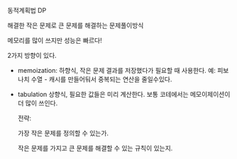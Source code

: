 동적계획법 DP

해결한 작은 문제로 큰 문제를 해결하는 문제풀이방식

메모리를 많이 쓰지만 성능은 빠르다!

2가지 방향이 있다.

- memoization:
  하향식, 작은 문제 결과를 저장했다가 필요할 때 사용한다.
  예: 피보나치 수열 - 캐시를 만들어둬서 중복되는 연산을 줄일수있다.

- tabulation
  상향식, 필요한 값들은 미리 계산한다.
  보통 코테에서는 메모이제이션이 더 많이 쓰인다.

  전략:

  가장 작은 문제를 정의할 수 있는가.

  작은 문제를 가지고 큰 문제를 해결할 수 있는 규칙이 있는지.
